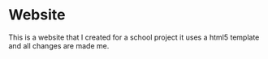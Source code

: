 # Website
This is a website that I created for a school project it uses a html5 template and all changes are made me.
